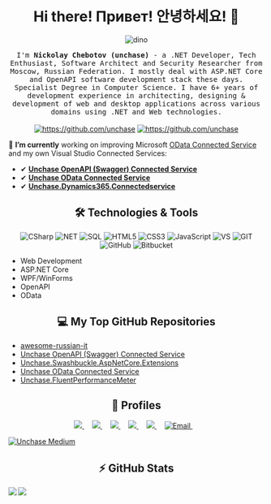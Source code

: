 <h1 align="center"> Hi there! Привет! 안녕하세요! 👋 </h1>

<p align="center">
  <img alt="dino" src="https://github.com/unchase/unchase/blob/master/dino.gif" /> 
</p>

<p align="center">
  <samp>I'm <b>Nickolay Chebotov (unchase)</b> - a .NET Developer, Tech Enthusiast, Software Architect and Security Researcher from Moscow, Russian Federation. I mostly deal with ASP.NET Core and OpenAPI software development stack these days. Specialist Degree in Computer Science. I have 6+ years of development experience in architecting, designing & development of web and desktop applications across various domains using .NET and Web technologies.
  </samp>
  <br> <br>
  <a target="_blank" href="https://github.com/unchase"><img src="https://gpvc.arturio.dev/unchase" alt="https://github.com/unchase" /><a/>
  <a target="_blank" href="https://github.com/unchase"><img src="https://badges.pufler.dev/commits/monthly/unchase" alt="https://github.com/unchase" /><a/>
</p>

🔭 **I’m currently** working on improving Microsoft [OData Connected Service](https://github.com/OData/ODataConnectedService) and my own Visual Studio Connected Services:

- ✔ [**Unchase OpenAPI (Swagger) Connected Service**](https://github.com/unchase/Unchase.OpenAPI.Connectedservice)
- ✔ [**Unchase OData Connected Service**](https://github.com/unchase/Unchase.Odata.Connectedservice)
- ✔ [**Unchase.Dynamics365.Connectedservice**](https://github.com/unchase/Unchase.Dynamics365.Connectedservice)

<h2 align="center">🛠 Technologies & Tools</h2>

<p align="center" align='right'>
  <img alt="CSharp" src="https://img.shields.io/badge/c%23%20-%23239120.svg?&style=for-the-badge&logo=c-sharp&logoColor=white" /> 
  <img alt="NET" src="https://img.shields.io/badge/-.NET-5C2D91?style=for-the-badge&logo=%2ENET&logoColor=white" />
  <img alt="SQL" src="https://img.shields.io/badge/-SQL-4479A1?style=for-the-badge&logo=mysql&logoColor=black&textColor=black" />
  <img alt="HTML5" src="https://img.shields.io/badge/html5%20-%23E34F26.svg?&style=for-the-badge&logo=html5&logoColor=white" /> 
  <img alt="CSS3" src="https://img.shields.io/badge/css3%20-%231572B6.svg?&style=for-the-badge&logo=css3&logoColor=white" /> 
  <img alt="JavaScript" src="https://img.shields.io/badge/javascript%20-%23323330.svg?&style=for-the-badge&logo=javascript&logoColor=%23F7DF1E" />
  <img alt="VS" src="https://img.shields.io/badge/-VS-007ACC?style=for-the-badge&logo=visual-studio&logoColor=white" />
  <img alt="GIT" src="https://img.shields.io/badge/git%20-%23F05033.svg?&style=for-the-badge&logo=git&logoColor=white" /> 
  <img alt="GitHub" src="https://img.shields.io/badge/github%20-%23121011.svg?&style=for-the-badge&logo=github&logoColor=white" /> 
  <img alt="Bitbucket" src="https://img.shields.io/badge/bitbucket%20-%230047B3.svg?&style=for-the-badge&logo=bitbucket&logoColor=white" /> 
</p>

- Web Development
- ASP.NET Core
- WPF/WinForms
- OpenAPI
- OData

<h2 align="center">💻 My Top GitHub Repositories</h2>

 - [awesome-russian-it](https://github.com/unchase/awesome-russian-it)  
 - [Unchase OpenAPI (Swagger) Connected Service](https://github.com/unchase/Unchase.OpenAPI.Connectedservice)
 - [Unchase.Swashbuckle.AspNetCore.Extensions](https://github.com/unchase/Unchase.Swashbuckle.AspNetCore.Extensions)
 - [Unchase OData Connected Service](https://github.com/unchase/Unchase.Odata.Connectedservice)
 - [Unchase.FluentPerformanceMeter](https://github.com/unchase/Unchase.FluentPerformanceMeter)

<h2 align="center">💬 Profiles</h2>

<p align="center" align='right'>
  <a target="_blank" href="https://unchase.ru">
    <img src="https://img.shields.io/badge/Website-unchase.ru-informational?style=for-the-badge&logo=github&logoColor=white" />
  </a>&nbsp;&nbsp;&nbsp;
  <a target="_blank" href="https://dev.to/unchase">
    <img src="https://img.shields.io/badge/dev.to-%2312100E.svg?&style=for-the-badge&logo=dev.to&logoColor=white" />
  </a>&nbsp;&nbsp;&nbsp;
  <a target="_blank" href="https://medium.com/@unchase">
    <img src="https://img.shields.io/badge/Medium%20-%231572B6.svg?&style=for-the-badge&logo=medium&logoColor=white" />
  </a>&nbsp;&nbsp;&nbsp;
  <a target="_blank" href="https://twitter.com/unchase12">
    <img src="https://img.shields.io/badge/Twitter%20-%231DA1F2.svg?&style=for-the-badge&logo=Twitter&logoColor=white" />
  </a>&nbsp;&nbsp;&nbsp;
  <a target="_blank" href="https://habr.com/ru/users/unchase">
    <img src="https://img.shields.io/badge/Habr%20-%AA1DAAF2.svg?&style=for-the-badge&logo=Habr&logoColor=white" />
  </a>&nbsp;&nbsp;&nbsp;
  <a target="_blank" href="mailto:spiritkola@hotmail.com">
    <img alt="Email" src="https://img.shields.io/badge/Email-0078D4.svg?&style=for-the-badge&logo=Microsoft-Outlook&logoColor=white" />
  </a>&nbsp;&nbsp;&nbsp;
</p>

[![Unchase Medium](https://github-readme-medium.vercel.app/?username=unchase)](https://medium.com/@unchase)

<h2 align="center">⚡ GitHub Stats</h2>

<a href="https://github.com/YoshihiroIto">
  <img align="left" src="https://github-readme-stats.vercel.app/api?username=unchase&count_private=true&show_icons=true" />
</a>
<a href="https://github.com/YoshihiroIto">
  <img align="left" src="https://github-readme-stats.vercel.app/api/top-langs/?username=unchase&layout=compact" />
</a>
